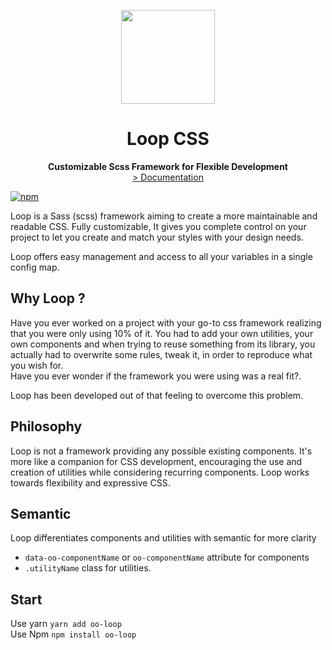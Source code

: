 <p align="center">
    <img align="center" src="https://avatars2.githubusercontent.com/u/36288586?s=300" width="150" alt="">
</p>
<h1 align="center">Loop CSS</h1>
<p align="center">
<strong>Customizable Scss Framework for Flexible Development</strong>
<br>
    <a href="https://oo-loop.github.io/" title="documentation">> Documentation</a>  
</p>  

[![npm](https://img.shields.io/npm/v/oo-loop)](https://www.npmjs.com/package/oo-loop)


Loop is a Sass (scss) framework aiming to create a more maintainable and readable CSS. Fully customizable, It gives you complete control on your project to let you create and match your styles with your design needs.

Loop offers easy management and access to all your variables in a single config map.

## Why Loop ?
Have you ever worked on a project with your go-to css framework realizing that you were only using 10% of it. You had to add your own utilities, your own components and when trying to reuse something from its library, you actually had to overwrite some rules, tweak it, in order to reproduce what you wish for.   
Have you ever wonder if the framework you were using was a real fit?.

Loop has been developed out of that feeling to overcome this problem.

## Philosophy
Loop is not a framework providing any possible existing components. It's more like a companion for CSS development, encouraging the use and creation of utilities while considering recurring components. Loop works towards flexibility and expressive CSS.

## Semantic
Loop differentiates components and utilities with semantic for more clarity

* `data-oo-componentName` or `oo-componentName` attribute for components
* `.utilityName` class for utilities.


## Start
Use yarn
`yarn add oo-loop`   
Use Npm
`npm install oo-loop`
